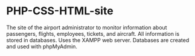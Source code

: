# PHP-CSS-HTML-site
 The site of the airport administrator to monitor information about passengers, flights, employees, tickets, and aircraft. All information is stored in databases. Uses the XAMPP web server. Databases are created and used with phpMyAdmin.

